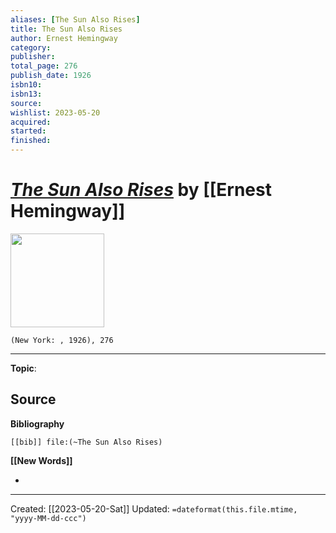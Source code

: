 ```yaml
---
aliases: [The Sun Also Rises]
title: The Sun Also Rises
author: Ernest Hemingway
category: 
publisher: 
total_page: 276
publish_date: 1926
isbn10: 
isbn13: 
source: 
wishlist: 2023-05-20
acquired: 
started: 
finished: 
---
```

# *[The Sun Also Rises]()* by [[Ernest Hemingway]]

<img src="http://books.google.com/books/content?id=BUtL-kp3VPUC&printsec=frontcover&img=1&zoom=1&edge=curl&source=gbs_api" width=150>

`(New York: , 1926), 276`



--- 
**Topic**: 

**Source**
- 

**Bibliography**

```query
[[bib]] file:(~The Sun Also Rises)
```
 

**[[New Words]]**

- 

---
Created: [[2023-05-20-Sat]]
Updated: `=dateformat(this.file.mtime, "yyyy-MM-dd-ccc")`